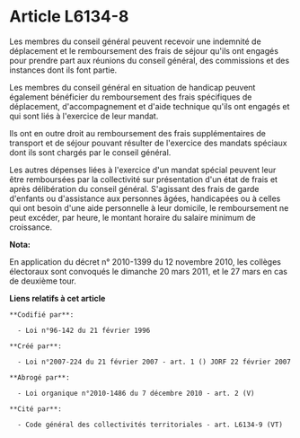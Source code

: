 # Article L6134-8

Les membres du conseil général peuvent recevoir une indemnité de déplacement et le remboursement des frais de séjour qu'ils
ont engagés pour prendre part aux réunions du conseil général, des commissions et des instances dont ils font partie.

Les membres du conseil général en situation de handicap peuvent également bénéficier du remboursement des frais spécifiques
de déplacement, d'accompagnement et d'aide technique qu'ils ont engagés et qui sont liés à l'exercice de leur mandat.

Ils ont en outre droit au remboursement des frais supplémentaires de transport et de séjour pouvant résulter de l'exercice
des mandats spéciaux dont ils sont chargés par le conseil général.

Les autres dépenses liées à l'exercice d'un mandat spécial peuvent leur être remboursées par la collectivité sur présentation
d'un état de frais et après délibération du conseil général. S'agissant des frais de garde d'enfants ou d'assistance aux
personnes âgées, handicapées ou à celles qui ont besoin d'une aide personnelle à leur domicile, le remboursement ne peut
excéder, par heure, le montant horaire du salaire minimum de croissance.

**Nota:**

En application du décret n° 2010-1399 du 12 novembre 2010, les collèges électoraux sont convoqués le dimanche 20 mars 2011,
et le 27 mars en cas de deuxième tour.

**Liens relatifs à cet article**

	**Codifié par**:

	  - Loi n°96-142 du 21 février 1996

	**Créé par**:

	  - Loi n°2007-224 du 21 février 2007 - art. 1 () JORF 22 février 2007

	**Abrogé par**:

	  - Loi organique n°2010-1486 du 7 décembre 2010 - art. 2 (V)

	**Cité par**:

	  - Code général des collectivités territoriales - art. L6134-9 (VT)
